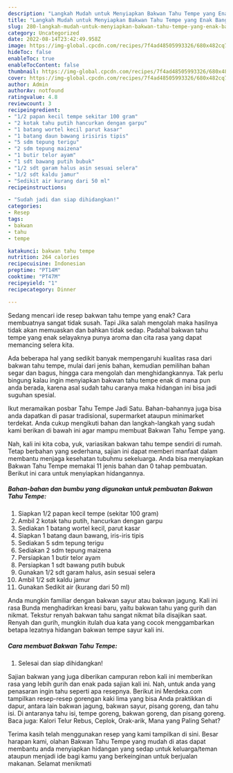```yaml
---
description: "Langkah Mudah untuk Menyiapkan Bakwan Tahu Tempe yang Enak Banget"
title: "Langkah Mudah untuk Menyiapkan Bakwan Tahu Tempe yang Enak Banget"
slug: 280-langkah-mudah-untuk-menyiapkan-bakwan-tahu-tempe-yang-enak-banget
category: Uncategorized
date: 2022-08-14T23:42:49.958Z
image: https://img-global.cpcdn.com/recipes/7f4ad48505993326/680x482cq70/bakwan-tahu-tempe-foto-resep-utama.jpg
hideToc: false
enableToc: true
enableTocContent: false
thumbnail: https://img-global.cpcdn.com/recipes/7f4ad48505993326/680x482cq70/bakwan-tahu-tempe-foto-resep-utama.jpg
cover: https://img-global.cpcdn.com/recipes/7f4ad48505993326/680x482cq70/bakwan-tahu-tempe-foto-resep-utama.jpg
author: Admin
authorAv: notfound
ratingvalue: 4.8
reviewcount: 3
recipeingredient:
- "1/2 papan kecil tempe sekitar 100 gram"
- "2 kotak tahu putih hancurkan dengan garpu"
- "1 batang wortel kecil parut kasar"
- "1 batang daun bawang irisiris tipis"
- "5 sdm tepung terigu"
- "2 sdm tepung maizena"
- "1 butir telor ayam"
- "1 sdt bawang putih bubuk"
- "1/2 sdt garam halus asin sesuai selera"
- "1/2 sdt kaldu jamur"
- "Sedikit air kurang dari 50 ml"
recipeinstructions:

- "Sudah jadi dan siap dihidangkan!"
categories:
- Resep
tags:
- bakwan
- tahu
- tempe

katakunci: bakwan tahu tempe 
nutrition: 264 calories
recipecuisine: Indonesian
preptime: "PT14M"
cooktime: "PT47M"
recipeyield: "1"
recipecategory: Dinner

---
```



Sedang mencari ide resep bakwan tahu tempe yang enak? Cara membuatnya sangat tidak susah. Tapi Jika salah mengolah maka hasilnya tidak akan memuaskan dan bahkan tidak sedap. Padahal bakwan tahu tempe yang enak selayaknya punya aroma dan cita rasa yang dapat memancing selera kita.


Ada beberapa hal yang sedikit banyak mempengaruhi kualitas rasa dari bakwan tahu tempe, mulai dari jenis bahan, kemudian pemilihan bahan segar dan bagus, hingga cara mengolah dan menghidangkannya. Tak perlu bingung kalau ingin menyiapkan bakwan tahu tempe enak di mana pun anda berada, karena asal sudah tahu caranya maka hidangan ini bisa jadi suguhan spesial.

Ikut meramaikan posbar Tahu Tempe Jadi Satu. Bahan-bahannya juga bisa anda dapatkan di pasar tradisional, supermarket ataupun minimarket terdekat. Anda cukup mengikuti bahan dan langkah-langkah yang sudah kami berikan di bawah ini agar mampu membuat Bakwan Tahu Tempe yang.


Nah, kali ini kita coba, yuk, variasikan bakwan tahu tempe sendiri di rumah. Tetap berbahan yang sederhana, sajian ini dapat memberi manfaat dalam membantu menjaga kesehatan tubuhmu sekeluarga. Anda bisa menyiapkan Bakwan Tahu Tempe memakai 11 jenis bahan dan 0 tahap pembuatan. Berikut ini cara untuk menyiapkan hidangannya.

<!--inarticleads1-->

##### Bahan-bahan dan bumbu yang digunakan untuk pembuatan Bakwan Tahu Tempe:

1. Siapkan 1/2 papan kecil tempe (sekitar 100 gram)
1. Ambil 2 kotak tahu putih, hancurkan dengan garpu
1. Sediakan 1 batang wortel kecil, parut kasar
1. Siapkan 1 batang daun bawang, iris-iris tipis
1. Sediakan 5 sdm tepung terigu
1. Sediakan 2 sdm tepung maizena
1. Persiapkan 1 butir telor ayam
1. Persiapkan 1 sdt bawang putih bubuk
1. Gunakan 1/2 sdt garam halus, asin sesuai selera
1. Ambil 1/2 sdt kaldu jamur
1. Gunakan Sedikit air (kurang dari 50 ml)


Anda mungkin familiar dengan bakwan sayur atau bakwan jagung. Kali ini rasa Bunda menghadirkan kreasi baru, yaitu bakwan tahu yang gurih dan nikmat. Tekstur renyah bakwan tahu sangat nikmat bila disajikan saat. Renyah dan gurih, mungkin itulah dua kata yang cocok menggambarkan betapa lezatnya hidangan bakwan tempe sayur kali ini. 

<!--inarticleads2-->

##### Cara membuat Bakwan Tahu Tempe:


1. Selesai dan siap dihidangkan!

Sajian bakwan yang juga diberikan campuran rebon kali ini memberikan rasa yang lebih gurih dan enak pada sajian kali ini. Nah, untuk anda yang penasaran ingin tahu seperti apa resepnya. Berikut ini Merdeka.com tampilkan resep-resep gorengan kaki lima yang bisa Anda praktikkan di dapur, antara lain bakwan jagung, bakwan sayur, pisang goreng, dan tahu isi. Di antaranya tahu isi, tempe goreng, bakwan goreng, dan pisang goreng. Baca juga: Kalori Telur Rebus, Ceplok, Orak-arik, Mana yang Paling Sehat? 

Terima kasih telah menggunakan resep yang kami tampilkan di sini. Besar harapan kami, olahan Bakwan Tahu Tempe yang mudah di atas dapat membantu anda menyiapkan hidangan yang sedap untuk keluarga/teman ataupun menjadi ide bagi kamu yang berkeinginan untuk berjualan makanan. Selamat menikmati
